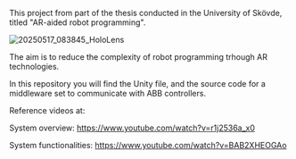 This project from part of the thesis conducted in the University of Skövde, titled "AR-aided robot programming".

![20250517_083845_HoloLens](https://github.com/user-attachments/assets/0672cfd7-82e3-4c49-a92e-037bbd779c17)

The aim is to reduce the complexity of robot programming trhough AR technologies. 

In this repository you will find the Unity file, and the source code for a middleware set to communicate with ABB controllers.

Reference videos at: 

System overview: https://www.youtube.com/watch?v=r1j2536a_x0


System functionalities: https://www.youtube.com/watch?v=BAB2XHEOGAo
